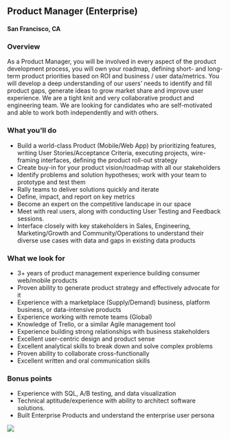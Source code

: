 ## Product Manager (Enterprise)
#### San Francisco, CA

### Overview
As a Product Manager, you will be involved in every aspect of the product development process, you will own your roadmap, defining short- and long-term product priorities based on ROI and business / user data/metrics. You will develop a deep understanding of our users’ needs to identify and fill product gaps, generate ideas to grow market share and improve user experience. We are a tight knit and very collaborative product and engineering team. We are looking for candidates who are self-motivated and able to work both independently and with others.

### What you’ll do
+	Build a world-class Product (Mobile/Web App) by prioritizing features, writing User Stories/Acceptance Criteria, executing projects, wire-framing interfaces, defining the product roll-out strategy
+	Create buy-in for your product vision/roadmap with all our stakeholders
+	Identify problems and solution hypotheses; work with your team to prototype and test them
+	Rally teams to deliver solutions quickly and iterate
+	Define, impact, and report on key metrics
+	Become an expert on the competitive landscape in our space
+	Meet with real users, along with conducting User Testing and Feedback sessions.
+	Interface closely with key stakeholders in Sales, Engineering, Marketing/Growth and Community/Operations to understand their diverse use cases with data and gaps in existing data products

### What we look for
+	3+ years of product management experience building consumer web/mobile products
+	Proven ability to generate product strategy and effectively advocate for it
+	Experience with a marketplace (Supply/Demand) business, platform business, or data-intensive products
+	Experience working with remote teams (Global)
+	Knowledge of Trello, or a similar Agile management tool
+	Experience building strong relationships with business stakeholders
+	Excellent user-centric design and product sense
+	Excellent analytical skills to break down and solve complex problems
+	Proven ability to collaborate cross-functionally
+	Excellent written and oral communication skills

### Bonus points
+	Experience with SQL, A/B testing, and data visualization
+	Technical aptitude/experience with ability to architect software solutions.
+	Built Enterprise Products and understand the enterprise user persona


[<img src='https://dabuttonfactory.com/button.png?t=Learn+More&f=Calibri-Bold&ts=24&tc=fff&hp=20&vp=8&c=5&bgt=unicolored&bgc=29aafe'>](https://letsrockit.co/job/v29ub2xv-product-manager-enterprise)
